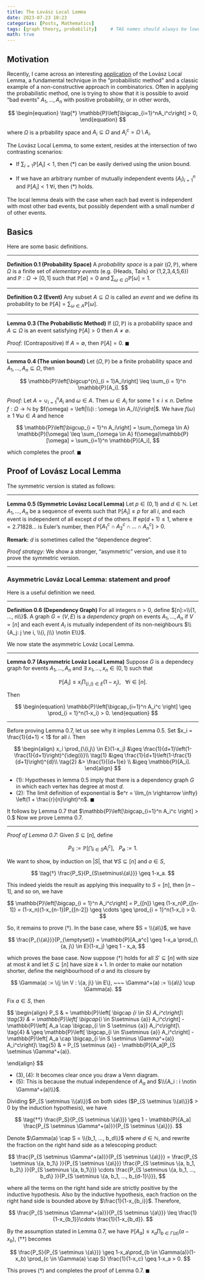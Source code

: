 ```yaml
---
title: The Lovász Local Lemma
date: 2023-07-23 10:23
categories: [Posts, Mathematics]
tags: [graph theory, probability]     # TAG names should always be lowercase
math: true
---
```

## Motivation
Recently, I came across an interesting [application](https://www.jupiterzw.com/posts/splitting-graphs/#hypergraph-colouring) of the Lovász Local Lemma, a fundamental technique in the "probabilistic method" and a classic example of a non-constructive approach in combinatorics. Often in applying the probabilistic method, one is trying to show that it is possible to avoid “bad events” $A_1, ..., A_n$ with positive probability, or in other words,

$$
\begin{equation}
\tag{*}
    \mathbb{P}\left[\bigcap_{i=1}^nA_i^c\right] > 0,
\end{equation}
$$

where $\Omega$ is a prbability space and  $A_i \subseteq \Omega$ and $A_i^c = \Omega \setminus A_i$.

The Lovász Local Lemma, to some extent, resides at the intersection of two contrasting scenarios:

- If $\sum_{i = 1} \mathbb{P}[A_i]<1$, then (*) can be easily derived using the union bound.

- If we have an arbitrary number of mutually independent events $(A_i)_{i = 1}^n$ and $\mathbb{P}[A_i] < 1~\forall i$, then (*) holds.

The local lemma deals with the case when each bad event is independent with most other
bad events, but possibly dependent with a small number $d$ of other events.
<!-- A prototypical application of this result is the [hypergraph $2$-colouring problem](https://www.jupiterzw.com/posts/splitting-graphs/#hypergraph-colouring). -->


## Basics
Here are some basic definitions.

---
**Definition 0.1 (Probability Space)**
A *probability space* is a pair $(\Omega, \mathbb{P})$, where $\Omega$ is a finite set of *elementary events* (e.g. {Heads, Tails} or {1,2,3,4,5,6}) and $\mathbb{P}:\Omega \to [0,1]$ such that $\mathbb{P}[\emptyset] = 0$ and  $\sum_{\omega \in \Omega} \mathbb{P}[\omega] = 1$.

---
**Definition 0.2 (Event)**
Any subset $A \subseteq \Omega$ is called an *event* and we define its probability to be $\mathbb{P}[A] = \sum_{\omega \in A}\mathbb{P}[\omega]$.

---
**Lemma 0.3 (The Probabilistic Method)**
 If $(\Omega, \mathbb{P})$ is a probability space and $A⊆\Omega$ is an event satisfying $\mathbb{P}[A]>0$ then $A \ne ∅$.

 *Proof:*
 (Contrapositive) If $A=∅$, then $\mathbb{P}[A]=0$. ◼

 ---
 **Lemma 0.4 (The union bound)**
 Let $(\Omega, \mathbb{P})$ be a finite probability space and $A_1, ..., A_n \subseteq \Omega$, then

 $$
    \mathbb{P}\left[\bigcup^{n}_{i = 1}A_i\right] \leq \sum_{i = 1}^n \mathbb{P}[A_i].
 $$

 *Proof:*
 Let $A = \cup_{i = 1}^nA_i$ and $\omega \in A$. Then $\omega \in A_i$ for some $1 \leq i \leq n$. Define $f:\Omega \to \mathbb{N}$ by $f(\omega) = \left|\\{i : \omega \in A_i\\}\right|$. We have $f(\omega) \geq 1 ~\forall \omega \in A$ and hence

 $$
    \mathbb{P}\left[\bigcup_{i = 1}^n A_i\right] = \sum_{\omega \in A} \mathbb{P}[\omega] \leq \sum_{\omega \in A} f(\omega)\mathbb{P}[\omega] = \sum_{i=1}^n \mathbb{P}[A_i],
 $$ 

which completes the proof. ◼

## Proof of Lovász Local Lemma

The symmetric version is stated as follows:

---
**Lemma 0.5 (Symmetric Lovász Local Lemma)**
Let $p \in (0,1)$ and $d \in \mathbb{N}$. 
Let $A_1,..., A_n$ be a sequence of events such that $\mathbb{P}[A_i] \leq p$ for all $i$, and each event is independent of all except $d$ of the others.
If $\text{e}p(d + 1) \leq 1$, where $\text{e}=2.71828...$ is Euler’s number, then $\mathbb{P}[A_1^c\cap A_2^c \cap ... \cap A_n^c] > 0$.

**Remark:** $d$ is sometimes called the “dependence degree”.

*Proof strategy:* We show a stronger, “asymmetric” version, and use it to prove the symmetric version.

---

### Asymmetric Lováz Local Lemma: statement and proof

Here is a useful definition we need.

---
**Definition 0.6 (Dependency Graph)**
For all integers $n > 0$, define $[n]:=\\{1, ..., n\\}$.
A graph $G = (V, E)$ is a *dependency graph* on events $A_1, ..., A_n$ if $V = [n]$ and each event $A_i$ is mutually independent of its non-neighbours $\\{A_j: j \ne i, \\{i, j\\} \notin E\\}$.

We now state the asymmetric Lováz Local Lemma.

---
**Lemma 0.7 (Asymmetric Lováz Local Lemma)**
Suppose $G$ is a dependecy graph for events $A_1, ...,A_n$ and $\exists~x_1, ..., x_n \in (0,1)$ such that

$$
    \begin{equation}
        \mathbb{P}[A_i] \leq x_i \prod_{\{i,j\} \in E}(1-x_j), ~~~\forall i \in [n].
    \end{equation}
$$

Then

$$
    \begin{equation}
        \mathbb{P}\left[\bigcap_{i=1}^n A_i^c \right] \geq  \prod_{i = 1}^n(1-x_i) > 0.
    \end{equation}
$$

---
Before proving Lemma 0.7, let us see why it implies Lemma 0.5. 
Set $x_i = \frac{1}{d+1} < 1$ for all $i$. 
Then

$$
\begin{align}
    x_i \prod_{\{i,j\} \in E}(1-x_j) &\geq \frac{1}{d+1}\left(1-\frac{1}{d+1}\right)^{\deg(i)}\\ \tag{1}
    &\geq \frac{1}{d+1}\left(1-\frac{1}{d+1}\right)^{d}\\ \tag{2}
    &> \frac{1}{(d+1)e} \\
    &\geq \mathbb{P}[A_i].
\end{align}
$$
- $(1):$ Hypotheses in lemma 0.5 imply that there is a dependency graph $G$ in which each vertex has degree at most $d$. 
- $(2):$ The limit definition of exponential is $e^r = \lim_{n \rightarrow \infty} \left(1 + \frac{r}{n}\right)^n$. ◼

It follows by Lemma 0.7 that $\mathbb{P}\left[\bigcap_{i=1}^n A_i^c \right] > 0.$ Now we prove Lemma 0.7. 

---
*Proof of Lemma 0.7:*
Given $S \subseteq [n]$, define

$$
    P_S:=\mathbb{P}\left[\bigcap_{i \in S}A_i^c\right], ~~~ P_{\emptyset}:=1.
$$

We want to show, by induction on $|S|$, 
that $\forall S \subseteq [n]$ and $a\in S$, 

$$
    \tag{†}
    \frac{P_S}{P_{S\setminus\{a\}}} \geq 1-x_a.
$$

This indeed yields the result as applying this inequality to $S = [n]$,
then $[n-1]$, and so on, we have

$$
    \mathbb{P}\left[\bigcap_{i = 1}^n A_i^c\right] =
    P_{[n]} \geq (1-x_n)P_{[n-1]} = 
    (1-x_n)(1-x_{n-1})P_{[n-2]} \geq \cdots \geq
    \prod_{i = 1}^n(1-x_i) > 0.
$$

So, it remains to prove $(†)$. 
In the base case, where $S = \\{a\\}$, we have

$$
    \frac{P_{\{a\}}}{P_{\emptyset}} = \mathbb{P}[A_a^c] \geq 1-x_a \prod_{\{a, j\} \in E}(1-x_j) \geq 1 - x_a,
$$

 which proves the base case. Now suppose $(†)$ holds for all $S' \subseteq [n]$ with size at most $k$ and let $S \subseteq [n]$ have size $k + 1$.
 In order to make our notation shorter, define the neighbourhood of $a$ and its closure by

 $$
    \Gamma(a) := \{j \in V : \{a, j\} \in E\}, ~~~ \Gamma^+(a) := \\{a\\} \cup \Gamma(a).
 $$

 Fix $a \in S$, then

 $$
 \begin{align}
    P_S & = \mathbb{P}\left[ \bigcap _{i \in S} A_i^c\right]\\ \tag{3}
    & = \mathbb{P}\left[ \bigcap_{i \in S\setminus \{a\}} A_i^c\right] - \mathbb{P}\left[ A_a \cap \bigcap_{i \in S \setminus \{a\}} A_i^c\right]\\ \tag{4}
    & \geq  \mathbb{P}\left[ \bigcap_{i \in S\setminus \{a\}} A_i^c\right] - \mathbb{P}\left[ A_a \cap \bigcap_{i \in S \setminus \Gamma^+(a)} A_i^c\right]\\ \tag{5}
    & = P_{S \setminus \{a\}} - \mathbb{P}[A_a]P_{S \setminus \Gamma^+(a)}.

 \end{align}
 $$

 - $(3), (4):$ It becomes clear once you draw a Venn diagram.
 - $(5):$ This is because the mutual independence of $A_a$ and $\\{A_i : i \notin \Gamma^+(a)\\}$. 

 Dividing $P_{S \setminus \\{a\\}}$ on both sides ($P_{S \setminus \\{a\\}}$ > 0 by the induction hypothesis), we have

 $$ \tag{††}
    \frac{P_S}{P_{S \setminus \{a\}}} \geq 1 - \mathbb{P}[A_a] \frac{P_{S \setminus \Gamma^+(a)}}{P_{S \setminus \{a\}}}.
 $$

 Denote $\Gamma(a) \cap S = \\{b_1, ..., b_d\\}$ where $d \in \mathbb{N}$,
 and rewrite the fraction on the right hand side as a telescoping product:

 $$
    \frac{P_{S \setminus \Gamma^+(a)}}{P_{S \setminus \{a\}}} = \frac{P_{S \setminus \{a, b_1\} }}{P_{S \setminus \{a\}}} \frac{P_{S \setminus \{a, b_1, b_2\} }}{P_{S \setminus \{a, b_1\}}} \cdots \frac{P_{S \setminus \{a, b_1, ..., b_d\} }}{P_{S \setminus \{a, b_1, ..., b_{d-1}\}}}, 
 $$

 where all the terms on the right hand side are strictly positive by the inductive hypothesis.
 Also by the inductive hypothesis, each fraction on the right hand side is bounded above by $\frac{1}{1-x_{b_i}}$. Therefore,

 $$
    \frac{P_{S \setminus \Gamma^+(a)}}{P_{S \setminus \{a\}}} \leq \frac{1}{1-x_{b_1}}\cdots \frac{1}{1-x_{b_d}}. 
 $$

 By the assumption stated in Lemma 0.7, we have $\mathbb{P}[A_a] \leq x_a \prod_{b \in \Gamma(a)} (a-x_b)$, $(††)$ becomes

 $$
    \frac{P_S}{P_{S \setminus \{a\}}} \geq 1-x_a\prod_{b \in \Gamma(a)}(1-x_b) \prod_{c \in \Gamma(a) \cap S} \frac{1}{1-x_c} \geq 1-x_a > 0. 
 $$

 This proves $(†)$ and completes the proof of Lemma 0.7. ◼

 